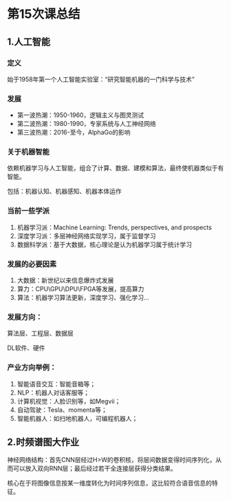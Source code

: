 # 第15次课总结

## 1.人工智能 

### 定义

始于1958年第一个人工智能实验室：“研究智能机器的一门科学与技术”

### 发展

- 第一波热潮：1950-1960，逻辑主义与图灵测试
- 第二波热潮：1980-1990，专家系统与人工神经网络
- 第三波热潮：2016-至今，AlphaGo的影响

### 关于机器智能

依赖机器学习与人工智能，组合了计算、数据、建模和算法，最终使机器类似于有智能。

包括：机器认知、机器感知、机器本体运作

### 当前一些学派

1. 机器学习派：Machine Learning: Trends, perspectives, and prospects
2. 深度学习派：多层神经网络实现学习，属于监督学习
3. 数据科学派：基于大数据，核心理论是认为机器学习属于统计学习

### 发展的必要因素

1. 大数据：新世纪以来信息爆炸式发展
2. 算力：CPU\GPU\DPU\FPGA等发展，提高算力
3. 算法：机器学习算法更新，深度学习、强化学习...

### 发展方向：

算法层、工程层、数据层

DL软件、硬件

### 产业方向举例：

1. 智能语音交互：智能音箱等；
2. NLP：机器人对话客服等；
3. 计算机视觉：人脸识别等，如Megvii；
4. 自动驾驶：Tesla、momenta等；
5. 智能机器人：如扫地机器人，可编程机器人；

## 2.时频谱图大作业

神经网络结构：首先CNN层经过H>W的卷积核，将层间数据变得时间序列化，从而可以放入双向RNN层；最后经过若干全连接层获得分类结果。

核心在于将图像信息按某一维度转化为时间序列信息，这比较符合语音信息的特征。
